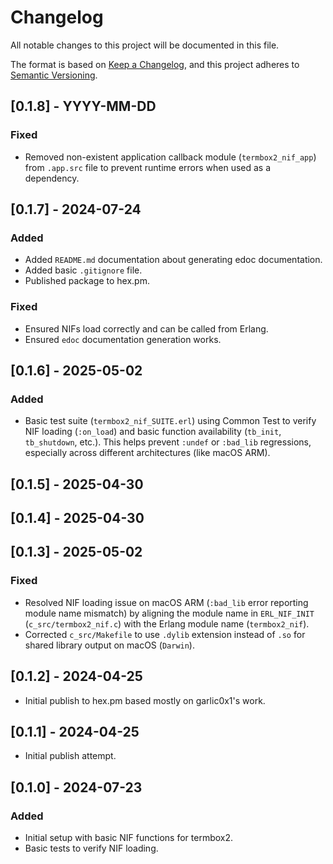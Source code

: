 # Changelog

All notable changes to this project will be documented in this file.

The format is based on [Keep a Changelog](https://keepachangelog.com/en/1.0.0/),
and this project adheres to [Semantic Versioning](https://semver.org/spec/v2.0.0.html).

## [0.1.8] - YYYY-MM-DD

### Fixed
- Removed non-existent application callback module (`termbox2_nif_app`) from `.app.src` file to prevent runtime errors when used as a dependency.

## [0.1.7] - 2024-07-24

### Added
- Added `README.md` documentation about generating edoc documentation.
- Added basic `.gitignore` file.
- Published package to hex.pm.

### Fixed
- Ensured NIFs load correctly and can be called from Erlang.
- Ensured `edoc` documentation generation works.

## [0.1.6] - 2025-05-02

### Added

- Basic test suite (`termbox2_nif_SUITE.erl`) using Common Test to verify NIF loading (`:on_load`) and basic function availability (`tb_init`, `tb_shutdown`, etc.). This helps prevent `:undef` or `:bad_lib` regressions, especially across different architectures (like macOS ARM).

## [0.1.5] - 2025-04-30

## [0.1.4] - 2025-04-30

## [0.1.3] - 2025-05-02

### Fixed

- Resolved NIF loading issue on macOS ARM (`:bad_lib` error reporting module name mismatch) by aligning the module name in `ERL_NIF_INIT` (`c_src/termbox2_nif.c`) with the Erlang module name (`termbox2_nif`).
- Corrected `c_src/Makefile` to use `.dylib` extension instead of `.so` for shared library output on macOS (`Darwin`).

## [0.1.2] - 2024-04-25

- Initial publish to hex.pm based mostly on garlic0x1's work.

## [0.1.1] - 2024-04-25

- Initial publish attempt.

## [0.1.0] - 2024-07-23

### Added
- Initial setup with basic NIF functions for termbox2.
- Basic tests to verify NIF loading.
